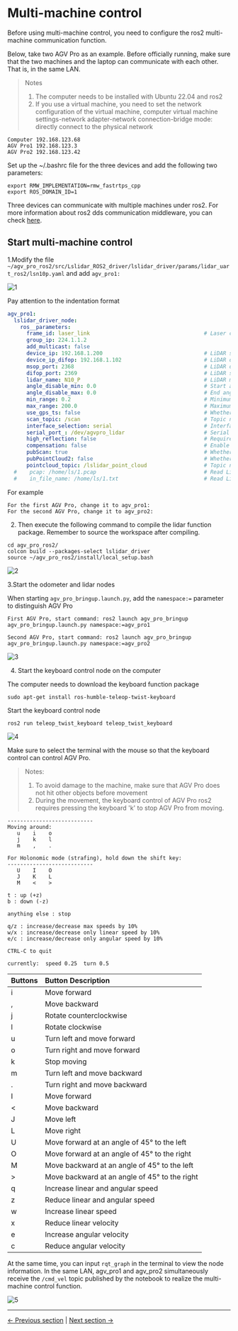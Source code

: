 # Multi-machine control

Before using multi-machine control, you need to configure the ros2 multi-machine communication function.

Below, take two AGV Pro as an example. Before officially running, make sure that the two machines and the laptop can communicate with each other. That is, in the same LAN.

> Notes
>1. The computer needs to be installed with Ubuntu 22.04 and ros2
>2. If you use a virtual machine, you need to set the network configuration of the virtual machine, computer virtual machine settings-network adapter-network connection-bridge mode: directly connect to the physical network

```
Computer 192.168.123.68
AGV Pro1 192.168.123.3
AGV Pro2 192.168.123.42
```

Set up the ~/.bashrc file for the three devices and add the following two parameters:

```
export RMW_IMPLEMENTATION=rmw_fastrtps_cpp
export ROS_DOMAIN_ID=1
```

Three devices can communicate with multiple machines under ros2. For more information about ros2 dds communication middleware, you can check [here](https://docs.ros.org/en/humble/Concepts/Intermediate/About-Domain-ID.html).

## Start multi-machine control

1.Modify the file `~/agv_pro_ros2/src/Lslidar_ROS2_driver/lslidar_driver/params/lidar_uart_ros2/lsn10p.yaml` and add `agv_pro1:`

![1](../../resources/6-SDKDevelopment/6.2/6.2.4/1.jpg)

Pay attention to the indentation format

```yaml
agv_pro1:
  lslidar_driver_node:
    ros__parameters:
      frame_id: laser_link                                    # Laser coordinate frame
      group_ip: 224.1.1.2
      add_multicast: false
      device_ip: 192.168.1.200                                # LiDAR source IP
      device_ip_difop: 192.168.1.102                          # LiDAR destination IP
      msop_port: 2368                                         # LiDAR destination port
      difop_port: 2369                                        # LiDAR source port
      lidar_name: N10_P                                       # LiDAR model: M10, M10_P, M10_PLUS, M10_GPS, N10, L10, N10_P
      angle_disable_min: 0.0                                  # Start angle for angle cropping
      angle_disable_max: 0.0                                  # End angle for angle cropping
      min_range: 0.2                                          # Minimum detectable range
      max_range: 200.0                                        # Maximum detectable range
      use_gps_ts: false                                       # Whether to use GPS timestamp
      scan_topic: /scan                                       # Topic name for laser scan data
      interface_selection: serial                             # Interface type: 'net' for Ethernet, 'serial' for serial port
      serial_port_: /dev/agvpro_lidar                         # Serial port device when using serial connection
      high_reflection: false                                  # Required for M10_P model; consult support if unsure
      compensation: false                                     # Enable angle compensation for M10 series
      pubScan: true                                           # Whether to publish scan topic
      pubPointCloud2: false                                   # Whether to publish pointcloud2 topic
      pointcloud_topic: /lslidar_point_cloud                  # Topic name for point cloud data
  #    pcap: /home/ls/1.pcap                                  # Read LiDAR data from pcap file (optional)
  #    in_file_name: /home/ls/1.txt                           # Read LiDAR data from txt file (optional)
```

For example

```
For the first AGV Pro, change it to agv_pro1:
For the second AGV Pro, change it to agv_pro2:
```

2. Then execute the following command to compile the lidar function package. Remember to source the workspace after compiling.

```
cd agv_pro_ros2/
colcon build --packages-select lslidar_driver
source ~/agv_pro_ros2/install/local_setup.bash
```

![2](../../resources/6-SDKDevelopment/6.2/6.2.4/2.jpg)

3.Start the odometer and lidar nodes

When starting `agv_pro_bringup.launch.py`, add the `namespace:=` parameter to distinguish AGV Pro

```
First AGV Pro, start command: ros2 launch agv_pro_bringup agv_pro_bringup.launch.py ​​namespace:=agv_pro1

Second AGV Pro, start command: ros2 launch agv_pro_bringup agv_pro_bringup.launch.py ​​namespace:=agv_pro2
```

![3](../../resources/6-SDKDevelopment/6.2/6.2.4/3.jpg)

4. Start the keyboard control node on the computer

The computer needs to download the keyboard function package

```
sudo apt-get install ros-humble-teleop-twist-keyboard
```

Start the keyboard control node

```
ros2 run teleop_twist_keyboard teleop_twist_keyboard
```

![4](../../resources/6-SDKDevelopment/6.2/6.2.4/4.jpg)

Make sure to select the terminal with the mouse so that the keyboard control can control AGV Pro.

> Notes:
> 1. To avoid damage to the machine, make sure that AGV Pro does not hit other objects before movement
> 2. During the movement, the keyboard control of AGV Pro ros2 requires pressing the keyboard 'k' to stop AGV Pro from moving.

```
---------------------------
Moving around:
   u    i    o
   j    k    l
   m    ,    .

For Holonomic mode (strafing), hold down the shift key:
---------------------------
   U    I    O
   J    K    L
   M    <    >

t : up (+z)
b : down (-z)

anything else : stop

q/z : increase/decrease max speeds by 10%
w/x : increase/decrease only linear speed by 10%
e/c : increase/decrease only angular speed by 10%

CTRL-C to quit

currently:	speed 0.25	turn 0.5 
```

| Buttons | Button Description |
| :--- | :----------------- |
| i | Move forward |
| , | Move backward |
| j | Rotate counterclockwise |
| l | Rotate clockwise |
| u | Turn left and move forward |
| o | Turn right and move forward |
| k | Stop moving |
| m | Turn left and move backward |
| . | Turn right and move backward |
| I | Move forward |
| < | Move backward |
| J | Move left |
| L | Move right |
| U | Move forward at an angle of 45° to the left |
| O | Move forward at an angle of 45° to the right |
| M | Move backward at an angle of 45° to the left |
| > | Move backward at an angle of 45° to the right |
| q | Increase linear and angular speed |
| z | Reduce linear and angular speed |
| w | Increase linear speed |
| x | Reduce linear velocity |
| e | Increase angular velocity |
| c | Reduce angular velocity |

At the same time, you can input `rqt_graph` in the terminal to view the node information. In the same LAN, agv_pro1 and agv_pro2 simultaneously receive the `/cmd_vel` topic published by the notebook to realize the multi-machine control function.

![5](../../resources/6-SDKDevelopment/6.2/6.2.4/5.jpg)

---

[← Previous section](6.2.3-Navigation2.md) | [Next section →](6.2.5-Gazebo.md)